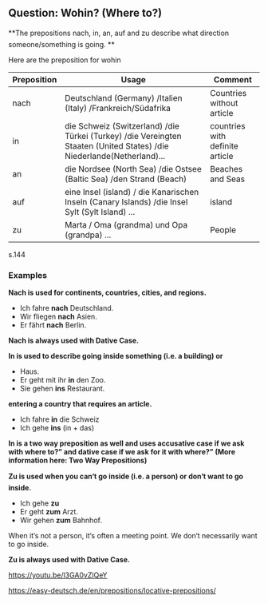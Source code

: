 ## Question: Wohin? (Where to?)

**The prepositions nach, in, an, auf and zu describe what direction someone/something is going. **



Here are the preposition for wohin

| Preposition | Usage                                    | Comment                         |
| ----------- | ---------------------------------------- | ------------------------------- |
| nach        | Deutschland (Germany) /Italien (Italy) /Frankreich/Südafrika | Countries without article       |
| in          | die Schweiz (Switzerland) /die Türkei (Turkey) /die Vereingten Staaten (United States) /die Niederlande(Netherland)... | countries with definite article |
| an          | die Nordsee (North Sea) /die Ostsee (Baltic Sea) /den Strand (Beach) | Beaches and Seas                |
| auf         | eine Insel (island) / die Kanarischen Inseln (Canary Islands) /die Insel Sylt (Sylt Island) ... | island                          |
| zu          | Marta / Oma (grandma) und Opa (grandpa) ... | People                          |

s.144

### Examples

**Nach is used for continents, countries, cities, and regions.**

- Ich fahre **nach** Deutschland.
- Wir fliegen **nach** Asien.
- Er fährt **nach** Berlin.

**Nach is always used with Dative Case.**

**In is used to describe going inside something (i.e. a building) or**

- Haus. 
- Er geht mit ihr **in** den Zoo.
- Sie gehen **ins** Restaurant.

**entering a country that requires an article.**

- Ich fahre **in** die Schweiz
- Ich gehe **ins** (in + das) 

**In is a two way preposition as well and uses accusative case if we ask with where to?” and dative case if we ask for it with where?” (More information here: Two Way Prepositions)**

**Zu is used when you can‘t go inside (i.e. a person) or don‘t want to go inside.**

- Ich gehe **zu**
- Er geht **zum** Arzt.
- Wir gehen **zum** Bahnhof.

When it‘s not a person, it‘s often a meeting point. We don‘t necessarily want to go inside.

**Zu is always used with Dative Case.**

https://youtu.be/l3GA0vZlQeY

https://easy-deutsch.de/en/prepositions/locative-prepositions/